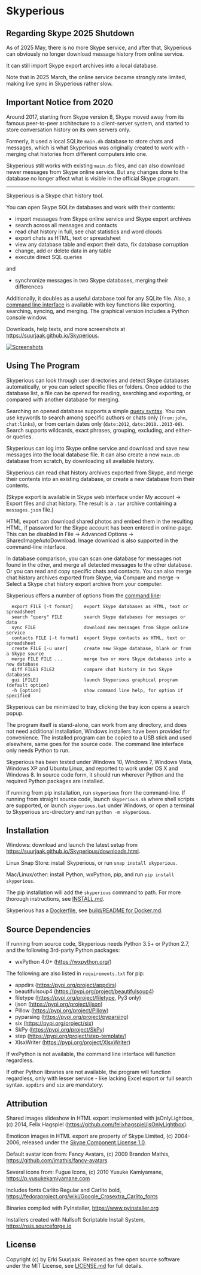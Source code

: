 Skyperious
==========


Regarding Skype 2025 Shutdown
-----------------------------

As of 2025 May, there is no more Skype service, and after that,
Skyperious can obviously no longer download message history from online service.

It can still import Skype export archives into a local database.

Note that in 2025 March, the online service became strongly rate limited,
making live sync in Skyperious rather slow.


Important Notice from 2020
--------------------------

Around 2017, starting from Skype version 8, Skype moved away from its famous
peer-to-peer architecture to a client-server system, and started to store 
conversation history on its own servers only.

Formerly, it used a local SQLite `main.db` database to store chats and messages,
which is what Skyperious was originally created to work with - merging chat 
histories from different computers into one.

Skyperious still works with existing `main.db` files, and can also download
newer messages from Skype online service. But any changes done to the database
no longer affect what is visible in the official Skype program.


---


Skyperious is a Skype chat history tool.

You can open Skype SQLite databases and work with their contents:

- import messages from Skype online service and Skype export archives
- search across all messages and contacts
- read chat history in full, see chat statistics and word clouds
- export chats as HTML, text or spreadsheet
- view any database table and export their data, fix database corruption
- change, add or delete data in any table
- execute direct SQL queries

and

- synchronize messages in two Skype databases, merging their differences


Additionally, it doubles as a useful database tool for any SQLite file.
Also, a [command line interface](https://suurjaak.github.io/Skyperious/help.html#commandline)
is available with key functions like exporting, searching, syncing, and merging.
The graphical version includes a Python console window.

Downloads, help texts, and more screenshots at
https://suurjaak.github.io/Skyperious.

[![Screenshots](https://raw.github.com/suurjaak/Skyperious/gh-pages/img/th_collage.png)](https://raw.github.com/suurjaak/Skyperious/gh-pages/img/collage.png)


Using The Program
-----------------

Skyperious can look through user directories and detect Skype databases
automatically, or you can select specific files or folders.
Once added to the database list, a file can be opened for reading, searching 
and exporting, or compared with another database for merging.

Searching an opened database supports a simple
[query syntax](https://suurjaak.github.io/Skyperious/help.html).
You can use keywords to search among specific authors or chats only
(`from:john`, `chat:links`), or from certain dates only
(`date:2012`, `date:2010..2013-06`). Search supports
wildcards, exact phrases, grouping, excluding, and either-or queries.

Skyperious can log into Skype online service and download and save new messages
into the local database file. It can also create a new `main.db` database from
scratch, by downloading all available history.

Skyperious can read chat history archives exported from Skype, and merge their
contents into an existing database, or create a new database from their contents.

(Skype export is available in Skype web interface under 
 My account -> Export files and chat history.
 The result is a `.tar` archive containing a `messages.json` file.)

HTML export can download shared photos and embed them in the resulting HTML,
if password for the Skype account has been entered in online-page.
This can be disabled in File -> Advanced Options -> SharedImageAutoDownload.
Image download is also supported in the command-line interface.

In database comparison, you can scan one database for messages not found in
the other, and merge all detected messages to the other database. Or you can
read and copy specific chats and contacts. You can also merge chat history 
archives exported from Skype, via Compare and merge -> 
Select a Skype chat history export archive from your computer.

Skyperious offers a number of options from the
[command line](https://suurjaak.github.io/Skyperious/help.html#commandline):
```
  export FILE [-t format]    export Skype databases as HTML, text or spreadsheet
  search "query" FILE        search Skype databases for messages or data
  sync FILE                  download new messages from Skype online service
  contacts FILE [-t format]  export Skype contacts as HTML, text or spreadsheet
  create FILE [-u user]      create new Skype database, blank or from a Skype source
  merge FILE FILE ...        merge two or more Skype databases into a new database
  diff FILE1 FILE2           compare chat history in two Skype databases
  gui [FILE]                 launch Skyperious graphical program (default option)
  -h [option]                show command line help, for option if specified
```

Skyperious can be minimized to tray, clicking the tray icon opens 
a search popup.

The program itself is stand-alone, can work from any directory, and does not 
need additional installation, Windows installers have been provided for 
convenience. The installed program can be copied to a USB stick and used
elsewhere, same goes for the source code. The command line interface only needs
Python to run.

Skyperious has been tested under Windows 10, Windows 7, Windows Vista,
Windows XP and Ubuntu Linux, and reported to work under OS X and Windows 8.
In source code form, it should run wherever Python and the required 
Python packages are installed.

If running from pip installation, run `skyperious` from the command-line. 
If running from straight source code, launch `skyperious.sh` where shell 
scripts are supported, or launch `skyperious.bat` under Windows, or open 
a terminal to Skyperious src-directory and run `python -m skyperious`.


Installation
------------

Windows: download and launch the latest setup from
https://suurjaak.github.io/Skyperious/downloads.html.

Linux Snap Store: install Skyperious, or run
`snap install skyperious`.

Mac/Linux/other: install Python, wxPython, pip, and run
`pip install skyperious`.

The pip installation will add the `skyperious` command to path.
For more thorough instructions, see [INSTALL.md](INSTALL.md).

Skyperious has a [Dockerfile](build/Dockerfile), see
[build/README for Docker.md](build/README%20for%20Docker.md).


Source Dependencies
-------------------

If running from source code, Skyperious needs Python 3.5+ or Python 2.7,
and the following 3rd-party Python packages:
* wxPython 4.0+ (https://wxpython.org/)

The following are also listed in `requirements.txt` for pip:
* appdirs (https://pypi.org/project/appdirs)
* beautifulsoup4 (https://pypi.org/project/beautifulsoup4)
* filetype (https://pypi.org/project/filetype, Py3 only)
* ijson (https://pypi.org/project/ijson)
* Pillow (https://pypi.org/project/Pillow)
* pyparsing (https://pypi.org/project/pyparsing)
* six (https://pypi.org/project/six)
* SkPy (https://pypi.org/project/SkPy)
* step (https://pypi.org/project/step-template/)
* XlsxWriter (https://pypi.org/project/XlsxWriter)

If wxPython is not available, the command line interface will function
regardless.

If other Python libraries are not available, the program will function 
regardless, only with lesser service - like lacking Excel export or full 
search syntax. `appdirs` and `six` are mandatory.


Attribution
-----------

Shared images slideshow in HTML export implemented with jsOnlyLightbox, 
(c) 2014, Felix Hagspiel (https://github.com/felixhagspiel/jsOnlyLightbox).

Emoticon images in HTML export are property of Skype Limited, (c) 2004-2006,
released under the [Skype Component License 1.0](res/emoticons/Skype%20Component%20License.txt).

Default avatar icon from:
  Fancy Avatars, (c) 2009 Brandon Mathis,
  https://github.com/imathis/fancy-avatars

Several icons from:
  Fugue Icons, (c) 2010 Yusuke Kamiyamane,
  https://p.yusukekamiyamane.com

Includes fonts Carlito Regular and Carlito bold,
https://fedoraproject.org/wiki/Google_Crosextra_Carlito_fonts

Binaries compiled with PyInstaller, https://www.pyinstaller.org

Installers created with Nullsoft Scriptable Install System,
https://nsis.sourceforge.io


License
-------

Copyright (c) by Erki Suurjaak.
Released as free open source software under the MIT License,
see [LICENSE.md](LICENSE.md) for full details.
